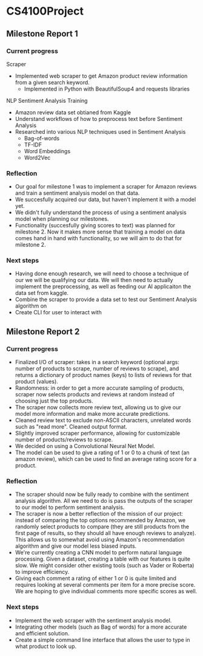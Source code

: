 # CS4100Project

## Milestone Report 1

### Current progress

Scraper
- Implemented web scraper to get Amazon product review information from a given search keyword.
  - Implemented in Python with BeautifulSoup4 and requests libraries

NLP Sentiment Analysis Training
- Amazon review data set obtianed from Kaggle
- Understand workflows of how to preprocess text before Sentiment Analysis
- Researched into various NLP techniques used in Sentiment Analysis
  - Bag-of-words
  - TF-IDF
  - Word Embeddings
  - Word2Vec

### Reflection
- Our goal for milestone 1 was to implement a scraper for Amazon reviews and train a sentiment analysis model on that data.
- We succesfully acquired our data, but haven't implement it with a model yet.
- We didn't fully understand the process of using a sentiment analysis model when planning our milestones.
- Functionality (succesfully giving scores to text) was planned for milestone 2. Now it makes more sense that training a model on data comes hand in hand with functionality, so we will aim to do that for milestone 2.

### Next steps
- Having done enough research, we will need to choose a technique of our we will be qualifying our data. We will then need to actually implement the preprocessing, as well as feeding our AI applicaiton the data set from kaggle. 
- Combine the scraper to provide a data set to test our Sentiment Analysis algorithm on
- Create CLI for user to interact with

## Milestone Report 2

### Current progress
- Finalized I/O of scraper: takes in a search keyword (optional args: number of products to scrape, number of reviews to scrape), and returns a dictionary of product names (keys) to lists of reviews for that product (values).
- Randomness: in order to get a more accurate sampling of products, scraper now selects products and reviews at random instead of choosing just the top products.
- The scraper now collects more review text, allowing us to give our model more information and make more accurate predictions.
- Cleaned review text to exclude non-ASCII characters, unrelated words such as "read more". Cleaned output format.
- Slightly improved scraper performance, allowing for customizable number of products/reviews to scrape.
- We decided on using a Convolutional Neural Net Model.
- The model can be used to give a rating of 1 or 0 to a chunk of text (an amazon review), which can be used to find an average rating score for a product.

### Reflection
- The scraper should now be fully ready to combine with the sentiment analysis algorithm. All we need to do is pass the outputs of the scraper to our model to perform sentiment analysis.
- The scraper is now a better reflection of the mission of our project: instead of comparing the top options recommended by Amazon, we randomly select products to compare (they are still products from the first page of results, so they should all have enough reviews to analyze). This allows us to somewhat avoid using Amazon's recommendation algorithm and give our model less biased inputs.
- We're currently creating a CNN model to perform natural language processing. Given a dataset, creating a table with our features is quite slow. We might consider other existing tools (such as Vader or Roberta) to improve efficiency. 
- Giving each comment a rating of either 1 or 0 is quite limited and requires looking at several comments per item for a more precise score. We are hoping to give individual comments more specific scores as well.


### Next steps
- Implement the web scraper with the sentiment analysis model.
- Integrating other models (such as Bag of words) for a more accurate and efficient solution.
- Create a simple command line interface that allows the user to type in what product to look up.
